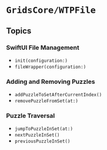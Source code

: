 # ``GridsCore/WTPFile``

## Topics

### SwiftUI File Management

- ``init(configuration:)``
- ``fileWrapper(configuration:)``

### Adding and Removing Puzzles

- ``addPuzzleToSetAfterCurrentIndex()``
- ``removePuzzleFromSet(at:)``

### Puzzle Traversal

- ``jumpToPuzzleInSet(at:)``
- ``nextPuzzleInSet()``
- ``previousPuzzleInSet()``
